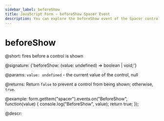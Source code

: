 ```yaml
---
sidebar_label: beforeShow
title: JavaScript Form - beforeShow Spacer Event 
description: You can explore the beforeShow event of the Spacer control of Form in the documentation of the DHTMLX JavaScript UI library. Browse developer guides and API reference, try out code examples and live demos, and download a free 30-day evaluation version of DHTMLX Suite 7.
---
```


# beforeShow

@short: fires before a control is shown

@signature: {'beforeShow: (value: undefined) => boolean | void;'}

@params:
`value: undefined` - the current value of the control, null

@returns:
Return `false` to prevent a control from being shown; otherwise, `true`.

@example:
form.getItem("spacer").events.on("BeforeShow", function(value) {
    console.log("BeforeShow", value);
    return true;
});

@descr:
